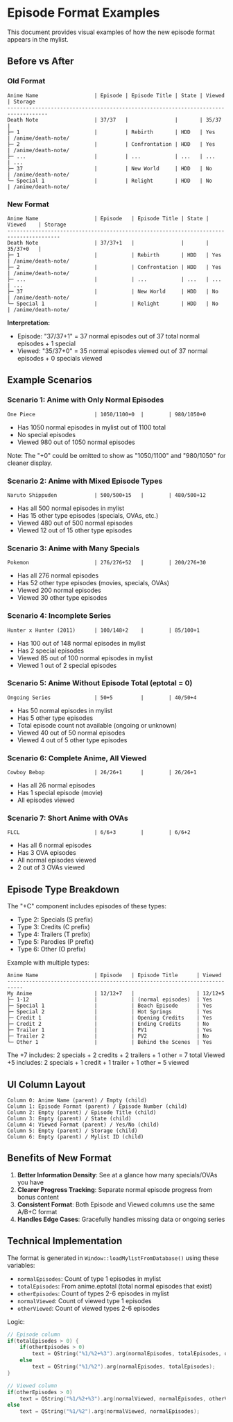 # Episode Format Examples

This document provides visual examples of how the new episode format appears in the mylist.

## Before vs After

### Old Format
```
Anime Name                  | Episode | Episode Title | State | Viewed  | Storage
-----------------------------------------------------------------------------------
Death Note                  | 37/37   |               |       | 35/37   |
├─ 1                        |         | Rebirth       | HDD   | Yes     | /anime/death-note/
├─ 2                        |         | Confrontation | HDD   | Yes     | /anime/death-note/
├─ ...                      |         | ...           | ...   | ...     | ...
├─ 37                       |         | New World     | HDD   | No      | /anime/death-note/
└─ Special 1                |         | Relight       | HDD   | No      | /anime/death-note/
```

### New Format
```
Anime Name                  | Episode   | Episode Title | State | Viewed    | Storage
---------------------------------------------------------------------------------------
Death Note                  | 37/37+1   |               |       | 35/37+0   |
├─ 1                        |           | Rebirth       | HDD   | Yes       | /anime/death-note/
├─ 2                        |           | Confrontation | HDD   | Yes       | /anime/death-note/
├─ ...                      |           | ...           | ...   | ...       | ...
├─ 37                       |           | New World     | HDD   | No        | /anime/death-note/
└─ Special 1                |           | Relight       | HDD   | No        | /anime/death-note/
```

**Interpretation:**
- Episode: "37/37+1" = 37 normal episodes out of 37 total normal episodes + 1 special
- Viewed: "35/37+0" = 35 normal episodes viewed out of 37 normal episodes + 0 specials viewed

## Example Scenarios

### Scenario 1: Anime with Only Normal Episodes
```
One Piece                   | 1050/1100+0  |        | 980/1050+0
```
- Has 1050 normal episodes in mylist out of 1100 total
- No special episodes
- Viewed 980 out of 1050 normal episodes

Note: The "+0" could be omitted to show as "1050/1100" and "980/1050" for cleaner display.

### Scenario 2: Anime with Mixed Episode Types
```
Naruto Shippuden            | 500/500+15   |        | 480/500+12
```
- Has all 500 normal episodes in mylist
- Has 15 other type episodes (specials, OVAs, etc.)
- Viewed 480 out of 500 normal episodes
- Viewed 12 out of 15 other type episodes

### Scenario 3: Anime with Many Specials
```
Pokemon                     | 276/276+52   |        | 200/276+30
```
- Has all 276 normal episodes
- Has 52 other type episodes (movies, specials, OVAs)
- Viewed 200 normal episodes
- Viewed 30 other type episodes

### Scenario 4: Incomplete Series
```
Hunter x Hunter (2011)      | 100/148+2    |        | 85/100+1
```
- Has 100 out of 148 normal episodes in mylist
- Has 2 special episodes
- Viewed 85 out of 100 normal episodes in mylist
- Viewed 1 out of 2 special episodes

### Scenario 5: Anime Without Episode Total (eptotal = 0)
```
Ongoing Series              | 50+5         |        | 40/50+4
```
- Has 50 normal episodes in mylist
- Has 5 other type episodes
- Total episode count not available (ongoing or unknown)
- Viewed 40 out of 50 normal episodes
- Viewed 4 out of 5 other type episodes

### Scenario 6: Complete Anime, All Viewed
```
Cowboy Bebop                | 26/26+1      |        | 26/26+1
```
- Has all 26 normal episodes
- Has 1 special episode (movie)
- All episodes viewed

### Scenario 7: Short Anime with OVAs
```
FLCL                        | 6/6+3        |        | 6/6+2
```
- Has all 6 normal episodes
- Has 3 OVA episodes
- All normal episodes viewed
- 2 out of 3 OVAs viewed

## Episode Type Breakdown

The "+C" component includes episodes of these types:
- Type 2: Specials (S prefix)
- Type 3: Credits (C prefix)
- Type 4: Trailers (T prefix)
- Type 5: Parodies (P prefix)
- Type 6: Other (O prefix)

Example with multiple types:
```
Anime Name                  | Episode   | Episode Title      | Viewed
---------------------------------------------------------------------------
My Anime                    | 12/12+7   |                    | 12/12+5
├─ 1-12                     |           | (normal episodes)  | Yes
├─ Special 1                |           | Beach Episode      | Yes
├─ Special 2                |           | Hot Springs        | Yes
├─ Credit 1                 |           | Opening Credits    | Yes
├─ Credit 2                 |           | Ending Credits     | No
├─ Trailer 1                |           | PV1                | Yes
├─ Trailer 2                |           | PV2                | No
└─ Other 1                  |           | Behind the Scenes  | Yes
```

The +7 includes: 2 specials + 2 credits + 2 trailers + 1 other = 7 total
Viewed +5 includes: 2 specials + 1 credit + 1 trailer + 1 other = 5 viewed

## UI Column Layout

```
Column 0: Anime Name (parent) / Empty (child)
Column 1: Episode Format (parent) / Episode Number (child)
Column 2: Empty (parent) / Episode Title (child)
Column 3: Empty (parent) / State (child)
Column 4: Viewed Format (parent) / Yes/No (child)
Column 5: Empty (parent) / Storage (child)
Column 6: Empty (parent) / Mylist ID (child)
```

## Benefits of New Format

1. **Better Information Density**: See at a glance how many specials/OVAs you have
2. **Clearer Progress Tracking**: Separate normal episode progress from bonus content
3. **Consistent Format**: Both Episode and Viewed columns use the same A/B+C format
4. **Handles Edge Cases**: Gracefully handles missing data or ongoing series

## Technical Implementation

The format is generated in `Window::loadMylistFromDatabase()` using these variables:
- `normalEpisodes`: Count of type 1 episodes in mylist
- `totalEpisodes`: From anime.eptotal (total normal episodes that exist)
- `otherEpisodes`: Count of types 2-6 episodes in mylist
- `normalViewed`: Count of viewed type 1 episodes
- `otherViewed`: Count of viewed types 2-6 episodes

Logic:
```cpp
// Episode column
if(totalEpisodes > 0) {
    if(otherEpisodes > 0)
        text = QString("%1/%2+%3").arg(normalEpisodes, totalEpisodes, otherEpisodes);
    else
        text = QString("%1/%2").arg(normalEpisodes, totalEpisodes);
}

// Viewed column
if(otherEpisodes > 0)
    text = QString("%1/%2+%3").arg(normalViewed, normalEpisodes, otherViewed);
else
    text = QString("%1/%2").arg(normalViewed, normalEpisodes);
```
